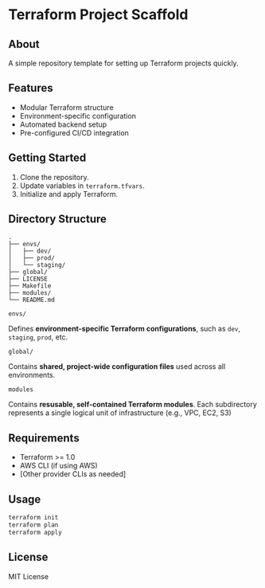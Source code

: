 # Terraform Project Scaffold

## About

A simple repository template for setting up Terraform projects quickly.

## Features

- Modular Terraform structure
- Environment-specific configuration
- Automated backend setup
- Pre-configured CI/CD integration

## Getting Started

1. Clone the repository.
2. Update variables in `terraform.tfvars`.
3. Initialize and apply Terraform.

## Directory Structure

```
.
├── envs/
│   ├── dev/
│   ├── prod/
│   └── staging/
├── global/
├── LICENSE
├── Makefile
├── modules/
└── README.md
```

`envs/`

Defines **environment-specific Terraform configurations**, such as `dev`, `staging`, `prod`, etc.

`global/`

Contains **shared, project-wide configuration files** used across all environments.

`modules`

Contains **resusable, self-contained Terraform modules**. Each subdirectory represents a single logical unit of infrastructure (e.g., VPC, EC2, S3)

## Requirements

- Terraform >= 1.0
- AWS CLI (if using AWS)
- [Other provider CLIs as needed]

## Usage

```sh
terraform init
terraform plan
terraform apply
```


## License

MIT License